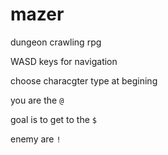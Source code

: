 # mazer

dungeon crawling rpg

WASD keys for navigation 

choose characgter type at begining

you are the `@` 

goal is to get to the `$`

enemy are `!`